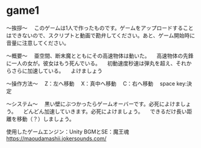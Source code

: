 # game1

～挨拶～
　このゲームは1人で作ったものです。ゲームをアップロードすることはできないので、スクリプトと動画で勘弁してください。あと、ゲーム開始時に音量に注意してください。

～概要～
　亜空間、断末魔とともにその高速物体は動いた。
　高速物体の先鋒に一人の女が。彼女はもう死んでいる。
　初動速度秒速は弾丸を超え、それからさらに加速している。
　よけましょう

～操作方法～
　Z：左へ移動
　X：真中へ移動
　C：右へ移動
　space key:決定

～システム～
　黒い壁にぶつかったらゲームオーバーです。必死によけましょう。
　どんどん加速していきます。必死によけましょう。
　できるだけ長い距離を移動（？）しましょう。

使用したゲームエンジン：Unity
BGMとSE：魔王魂　https://maoudamashii.jokersounds.com/

